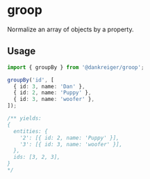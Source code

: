 # groop

Normalize an array of objects by a property.

## Usage

```ts
import { groupBy } from '@dankreiger/groop';

groupBy('id', [
  { id: 3, name: 'Dan' },
  { id: 2, name: 'Puppy' },
  { id: 3, name: 'woofer' },
]);

/** yields:
{
  entities: {
    '2': [{ id: 2, name: 'Puppy' }],
    '3': [{ id: 3, name: 'woofer' }],
  },
  ids: [3, 2, 3],
}
*/
```
